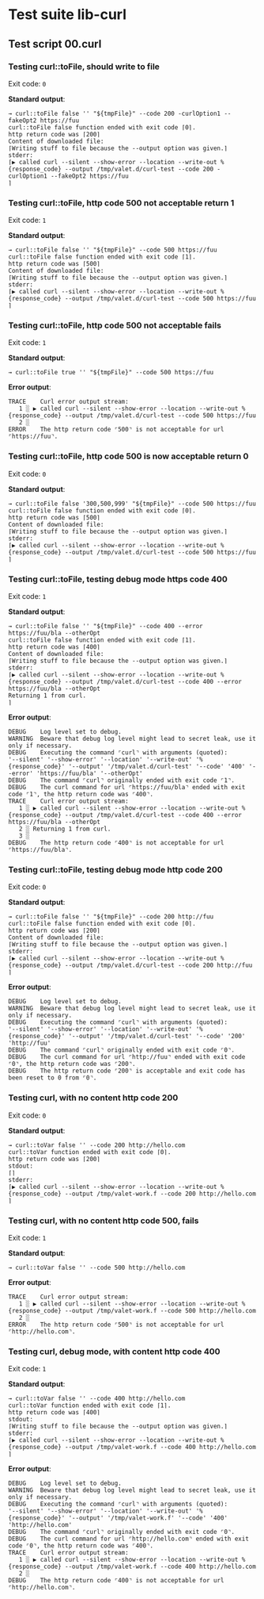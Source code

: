 # Test suite lib-curl

## Test script 00.curl

### Testing curl::toFile, should write to file

Exit code: `0`

**Standard output**:

```text
→ curl::toFile false '' "${tmpFile}" --code 200 -curlOption1 --fakeOpt2 https://fuu
curl::toFile false function ended with exit code ⌈0⌉.
http return code was ⌈200⌉
Content of downloaded file:
⌈Writing stuff to file because the --output option was given.⌉
stderr:
⌈▶ called curl --silent --show-error --location --write-out %{response_code} --output /tmp/valet.d/curl-test --code 200 -curlOption1 --fakeOpt2 https://fuu
⌉
```

### Testing curl::toFile, http code 500 not acceptable return 1

Exit code: `1`

**Standard output**:

```text
→ curl::toFile false '' "${tmpFile}" --code 500 https://fuu
curl::toFile false function ended with exit code ⌈1⌉.
http return code was ⌈500⌉
Content of downloaded file:
⌈Writing stuff to file because the --output option was given.⌉
stderr:
⌈▶ called curl --silent --show-error --location --write-out %{response_code} --output /tmp/valet.d/curl-test --code 500 https://fuu
⌉
```

### Testing curl::toFile, http code 500 not acceptable fails

Exit code: `1`

**Standard output**:

```text
→ curl::toFile true '' "${tmpFile}" --code 500 https://fuu
```

**Error output**:

```text
TRACE    Curl error output stream:
   1 ░ ▶ called curl --silent --show-error --location --write-out %{response_code} --output /tmp/valet.d/curl-test --code 500 https://fuu
   2 ░ 
ERROR    The http return code ⌜500⌝ is not acceptable for url ⌜https://fuu⌝.
```

### Testing curl::toFile, http code 500 is now acceptable return 0

Exit code: `0`

**Standard output**:

```text
→ curl::toFile false '300,500,999' "${tmpFile}" --code 500 https://fuu
curl::toFile false function ended with exit code ⌈0⌉.
http return code was ⌈500⌉
Content of downloaded file:
⌈Writing stuff to file because the --output option was given.⌉
stderr:
⌈▶ called curl --silent --show-error --location --write-out %{response_code} --output /tmp/valet.d/curl-test --code 500 https://fuu
⌉
```

### Testing curl::toFile, testing debug mode https code 400

Exit code: `1`

**Standard output**:

```text
→ curl::toFile false '' "${tmpFile}" --code 400 --error https://fuu/bla --otherOpt
curl::toFile false function ended with exit code ⌈1⌉.
http return code was ⌈400⌉
Content of downloaded file:
⌈Writing stuff to file because the --output option was given.⌉
stderr:
⌈▶ called curl --silent --show-error --location --write-out %{response_code} --output /tmp/valet.d/curl-test --code 400 --error https://fuu/bla --otherOpt
Returning 1 from curl.
⌉
```

**Error output**:

```text
DEBUG    Log level set to debug.
WARNING  Beware that debug log level might lead to secret leak, use it only if necessary.
DEBUG    Executing the command ⌜curl⌝ with arguments (quoted): 
'--silent' '--show-error' '--location' '--write-out' '%{response_code}' '--output' '/tmp/valet.d/curl-test' '--code' '400' '--error' 'https://fuu/bla' '--otherOpt'
DEBUG    The command ⌜curl⌝ originally ended with exit code ⌜1⌝.
DEBUG    The curl command for url ⌜https://fuu/bla⌝ ended with exit code ⌜1⌝, the http return code was ⌜400⌝.
TRACE    Curl error output stream:
   1 ░ ▶ called curl --silent --show-error --location --write-out %{response_code} --output /tmp/valet.d/curl-test --code 400 --error https://fuu/bla --otherOpt
   2 ░ Returning 1 from curl.
   3 ░ 
DEBUG    The http return code ⌜400⌝ is not acceptable for url ⌜https://fuu/bla⌝.
```

### Testing curl::toFile, testing debug mode http code 200

Exit code: `0`

**Standard output**:

```text
→ curl::toFile false '' "${tmpFile}" --code 200 http://fuu
curl::toFile false function ended with exit code ⌈0⌉.
http return code was ⌈200⌉
Content of downloaded file:
⌈Writing stuff to file because the --output option was given.⌉
stderr:
⌈▶ called curl --silent --show-error --location --write-out %{response_code} --output /tmp/valet.d/curl-test --code 200 http://fuu
⌉
```

**Error output**:

```text
DEBUG    Log level set to debug.
WARNING  Beware that debug log level might lead to secret leak, use it only if necessary.
DEBUG    Executing the command ⌜curl⌝ with arguments (quoted): 
'--silent' '--show-error' '--location' '--write-out' '%{response_code}' '--output' '/tmp/valet.d/curl-test' '--code' '200' 'http://fuu'
DEBUG    The command ⌜curl⌝ originally ended with exit code ⌜0⌝.
DEBUG    The curl command for url ⌜http://fuu⌝ ended with exit code ⌜0⌝, the http return code was ⌜200⌝.
DEBUG    The http return code ⌜200⌝ is acceptable and exit code has been reset to 0 from ⌜0⌝.
```

### Testing curl, with no content http code 200

Exit code: `0`

**Standard output**:

```text
→ curl::toVar false '' --code 200 http://hello.com
curl::toVar function ended with exit code ⌈0⌉.
http return code was ⌈200⌉
stdout:
⌈⌉
stderr:
⌈▶ called curl --silent --show-error --location --write-out %{response_code} --output /tmp/valet-work.f --code 200 http://hello.com
⌉
```

### Testing curl, with no content http code 500, fails

Exit code: `1`

**Standard output**:

```text
→ curl::toVar false '' --code 500 http://hello.com
```

**Error output**:

```text
TRACE    Curl error output stream:
   1 ░ ▶ called curl --silent --show-error --location --write-out %{response_code} --output /tmp/valet-work.f --code 500 http://hello.com
   2 ░ 
ERROR    The http return code ⌜500⌝ is not acceptable for url ⌜http://hello.com⌝.
```

### Testing curl, debug mode, with content http code 400

Exit code: `1`

**Standard output**:

```text
→ curl::toVar false '' --code 400 http://hello.com
curl::toVar function ended with exit code ⌈1⌉.
http return code was ⌈400⌉
stdout:
⌈Writing stuff to file because the --output option was given.⌉
stderr:
⌈▶ called curl --silent --show-error --location --write-out %{response_code} --output /tmp/valet-work.f --code 400 http://hello.com
⌉
```

**Error output**:

```text
DEBUG    Log level set to debug.
WARNING  Beware that debug log level might lead to secret leak, use it only if necessary.
DEBUG    Executing the command ⌜curl⌝ with arguments (quoted): 
'--silent' '--show-error' '--location' '--write-out' '%{response_code}' '--output' '/tmp/valet-work.f' '--code' '400' 'http://hello.com'
DEBUG    The command ⌜curl⌝ originally ended with exit code ⌜0⌝.
DEBUG    The curl command for url ⌜http://hello.com⌝ ended with exit code ⌜0⌝, the http return code was ⌜400⌝.
TRACE    Curl error output stream:
   1 ░ ▶ called curl --silent --show-error --location --write-out %{response_code} --output /tmp/valet-work.f --code 400 http://hello.com
   2 ░ 
DEBUG    The http return code ⌜400⌝ is not acceptable for url ⌜http://hello.com⌝.
```

